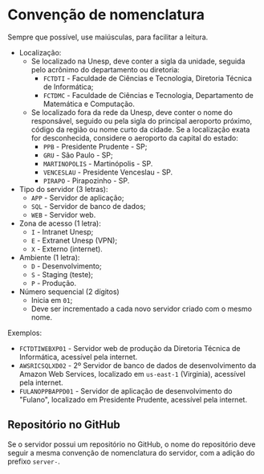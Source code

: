 # Convenção de nomenclatura

Sempre que possível, use maiúsculas, para facilitar a leitura.

- Localização:
  - Se localizado na Unesp, deve conter a sigla da unidade, seguida pelo acrônimo do departamento ou diretoria:
    - `FCTDTI` - Faculdade de Ciências e Tecnologia, Diretoria Técnica de Informática;
    - `FCTDMC` - Faculdade de Ciências e Tecnologia, Departamento de Matemática e Computação.
  - Se localizado fora da rede da Unesp, deve conter o nome do responsável, seguido ou pela sigla do principal aeroporto próximo, código da região ou nome curto da cidade. Se a localização exata for desconhecida, considere o aeroporto da capital do estado:
    - `PPB` - Presidente Prudente - SP;
    - `GRU` - São Paulo - SP;
    - `MARTINOPOLIS` - Martinópolis - SP.
    - `VENCESLAU` - Presidente Venceslau - SP.
    - `PIRAPO` - Pirapozinho - SP.
- Tipo do servidor (3 letras):
  - `APP` - Servidor de aplicação;
  - `SQL` - Servidor de banco de dados;
  - `WEB` - Servidor web.
- Zona de acesso (1 letra):
  - `I` - Intranet Unesp;
  - `E` - Extranet Unesp (VPN);
  - `X` - Externo (internet).
- Ambiente (1 letra):
  - `D` - Desenvolvimento;
  - `S` - Staging (teste);
  - `P` - Produção.
- Número sequencial (2 dígitos)
  - Inicia em `01`;
  - Deve ser incrementado a cada novo servidor criado com o mesmo nome.

Exemplos:

- `FCTDTIWEBXP01` - Servidor web de produção da Diretoria Técnica de Informática, acessível pela internet.
- `AWSRICSQLXD02` - 2º Servidor de banco de dados de desenvolvimento da Amazon Web Services, localizado em `us-east-1` (Virginia), acessível pela internet.
- `FULANOPPBAPPD01` - Servidor de aplicação de desenvolvimento do "Fulano", localizado em Presidente Prudente, acessível pela internet.

## Repositório no GitHub

Se o servidor possui um repositório no GitHub, o nome do repositório deve seguir a mesma convenção de nomenclatura do servidor, com a adição do prefixo `server-`.
